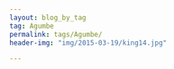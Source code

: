 ```yaml
---
layout: blog_by_tag
tag: Agumbe
permalink: tags/Agumbe/
header-img: "img/2015-03-19/king14.jpg"

---
```

